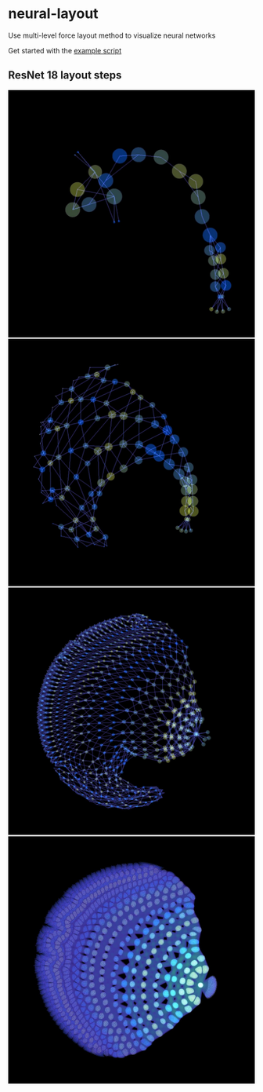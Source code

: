 # neural-layout
Use multi-level force layout method to visualize neural networks

Get started with the [example script](https://github.com/vincentherrmann/neural-layout/blob/master/neural_layout/scripts/example_script.py)

## ResNet 18 layout steps
![step_1](https://github.com/vincentherrmann/neural-layout/blob/master/neural_layout/pictures/frame_0.jpg?s=200x200)
![step_2](https://github.com/vincentherrmann/neural-layout/blob/master/neural_layout/pictures/frame_1.jpg?s=200x200)
![step_3](https://github.com/vincentherrmann/neural-layout/blob/master/neural_layout/pictures/frame_2.jpg?s=200x200)
![step_4](https://github.com/vincentherrmann/neural-layout/blob/master/neural_layout/pictures/frame_3.jpg?s=200x200)
